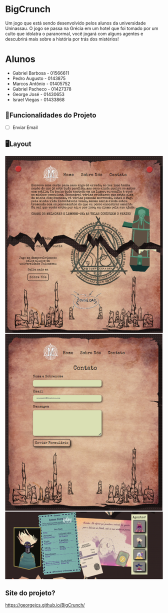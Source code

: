 # BigCrunch

Um jogo que está sendo desenvolvido pelos alunos da universidade Uninassau.
O jogo se passa na Grécia em um hotel que foi tomado por um culto que idolatra o paranormal, você jogará com alguns agentes e descubrirá mais sobre a história por trás dos mistérios!

# Alunos

- Gabriel Barbosa - 01566611
- Pedro Augusto - 0143875
- Marcos Antônio - 01405752
- Gabriel Pacheco - 01427378
- George José - 01430653
- Israel Viegas - 01433868


## 📱Funcionalidades do Projeto
  
  - [ ] Enviar Email

 ## 🖥️Layout
  <img src="./image/Home.jpg"  width="504" height="566"/>  <img src="./image/Contato.jpg"  width="503" height="566"/>
  <img src="./image/Agente.jpg"/>
   
##  Site do projeto?
https://georgejcs.github.io/BigCrunch/
  

